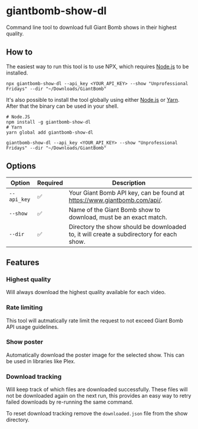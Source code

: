 # giantbomb-show-dl

Command line tool to download full Giant Bomb shows in their highest quality.

## How to

The easiest way to run this tool is to use NPX, which requires [Node.js](https://nodejs.org/) to be installed.

```shell
npx giantbomb-show-dl --api_key <YOUR_API_KEY> --show "Unprofessional Fridays" --dir "~/Downloads/GiantBomb"
```

It's also possible to install the tool globally using either [Node.js](https://nodejs.org/) or [Yarn](https://yarnpkg.com/). After that the binary can be used in your shell.

```shell
# Node.JS
npm install -g giantbomb-show-dl
# Yarn
yarn global add giantbomb-show-dl

giantbomb-show-dl --api_key <YOUR_API_KEY> --show "Unprofessional Fridays" --dir "~/Downloads/GiantBomb"
```

## Options

| Option      | Required | Description                                                                              |
| ----------- | -------- | ---------------------------------------------------------------------------------------- |
| `--api_key` | ✅       | Your Giant Bomb API key, can be found at https://www.giantbomb.com/api/.                 |
| `--show`    | ✅       | Name of the Giant Bomb show to download, must be an exact match.                         |
| `--dir`     | ✅       | Directory the show should be downloaded to, it will create a subdirectory for each show. |

## Features

### Highest quality

Will always download the highest quality available for each video.

### Rate limiting

This tool will autmatically rate limit the request to not exceed Giant Bomb API usage guidelines.

### Show poster

Automatically download the poster image for the selected show. This can be used in libraries like Plex.

### Download tracking

Will keep track of which files are downloaded successfully. These files will not be downloaded again on the next run, this provides an easy way to retry failed downloads by re-running the same command.

To reset download tracking remove the `downloaded.json` file from the show directory.
